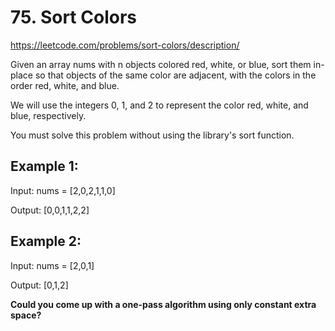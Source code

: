 # 75. Sort Colors

https://leetcode.com/problems/sort-colors/description/

Given an array nums with n objects colored red, white, or blue, sort them in-place so that objects of the same color are adjacent, with the colors in the order red, white, and blue.

We will use the integers 0, 1, and 2 to represent the color red, white, and blue, respectively.

You must solve this problem without using the library's sort function.

 

## Example 1:

Input: nums = [2,0,2,1,1,0]

Output: [0,0,1,1,2,2]

## Example 2:

Input: nums = [2,0,1]

Output: [0,1,2]

**Could you come up with a one-pass algorithm using only constant extra space?**
